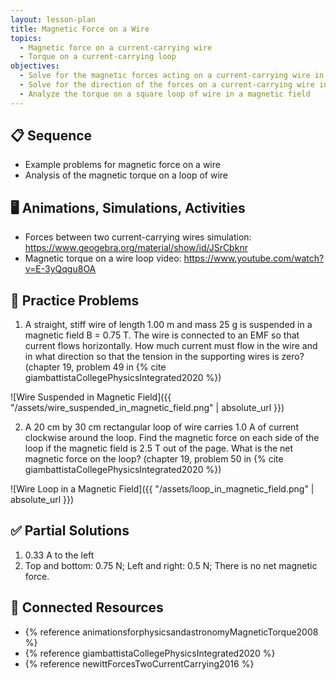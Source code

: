 ```yaml
---
layout: lesson-plan
title: Magnetic Force on a Wire
topics:
  - Magnetic force on a current-carrying wire
  - Torque on a current-carrying loop
objectives:
  - Solve for the magnetic forces acting on a current-carrying wire in a magnetic field
  - Solve for the direction of the forces on a current-carrying wire in a magnetic field using the right-hand rules
  - Analyze the torque on a square loop of wire in a magnetic field
---
```


## 📋 Sequence

* Example problems for magnetic force on a wire
* Analysis of the magnetic torque on a loop of wire

## 🖥️ Animations, Simulations, Activities

* Forces between two current-carrying wires simulation: <https://www.geogebra.org/material/show/id/JSrCbknr>
* Magnetic torque on a wire loop video: <https://www.youtube.com/watch?v=E-3yQqgu8OA>

## 📝 Practice Problems

1. A straight, stiff wire of length 1.00 m and mass 25 g is suspended in a magnetic field B = 0.75 T. The wire is connected to an EMF so that current flows horizontally. How much current must flow in the wire and in what direction so that the tension in the supporting wires is zero? (chapter 19, problem 49 in {% cite giambattistaCollegePhysicsIntegrated2020 %})

![Wire Suspended in Magnetic Field]({{ "/assets/wire_suspended_in_magnetic_field.png" | absolute_url }})

2. A 20 cm by 30 cm rectangular loop of wire carries 1.0 A of current clockwise around the loop. Find the magnetic force on each side of the loop if the magnetic field is 2.5 T out of the page. What is the net magnetic force on the loop? (chapter 19, problem 50 in {% cite giambattistaCollegePhysicsIntegrated2020 %})

![Wire Loop in a Magnetic Field]({{ "/assets/loop_in_magnetic_field.png" | absolute_url }})

## ✅ Partial Solutions

1. 0.33 A to the left
2. Top and bottom: 0.75 N; Left and right: 0.5 N; There is no net magnetic force.

## 📘 Connected Resources

* {% reference animationsforphysicsandastronomyMagneticTorque2008 %}
* {% reference giambattistaCollegePhysicsIntegrated2020 %}
* {% reference newittForcesTwoCurrentCarrying2016 %}
